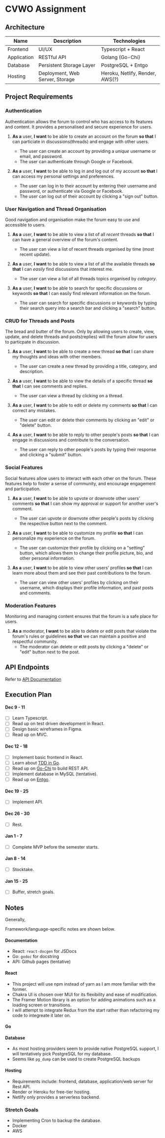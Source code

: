 # CVWO Assignment

<!-- ## Online Demo -->
<!---->
<!-- Deployed site:  -->

## Architecture

<div align="center">

| Name | Description | Technologies |
| - | - | - |
| Frontend | UI/UX | Typescript + React |
| Application | RESTful API | Golang (Go-Chi) |
| Database | Persistent Storage Layer | PostgreSQL + Entgo |
| Hosting | Deployment, Web Server, Storage | Heroku, Netlify, Render, AWS(?) |

</div>

## Project Requirements

### Authentication

Authentication allows the forum to control who has access to its features and content. It provides a personalised and secure experience for users.

1. **As a** user, **I want** to be able to create an account on the forum **so that** I can particiate in discussions(threads) and engage with other users.
    - The user can create an account by providing a *unique* username or email, and password.
    - The user can authenticate through Google or Facebook.

1. **As a** user, **I want** to be able to log in and log out of my account **so that** I can access my personal settings and preferences.
    - The user can log in to their account by entering their username and password, or authenticate via Google or Facebook.
    - The user can log out of their account by clicking a "sign out" button.

### User Navigation and Thread Organisation

Good navigation and organisation make the forum easy to use and accessible to users. 

1. **As a** user, **I want** to be able to view a list of all *recent* threads **so that** I can have a general overview of the forum's content.
    - The user can view a list of recent threads organised by time (most recent update).

1. **As a** user, **I want** to be able to view a list of all the available threads **so that** I can *easily* find discussions that interest me.
    - The user can view a list of all threads topics organised by *category*.

1. **As a** user, **I want** to be able to search for specific discussions or keywords **so that** I can easily find relevant information on the forum.
    - The user can search for specific discussions or keywords by typing their search query into a search bar and clicking a "search" button.

### CRUD for Threads and Posts

The bread and butter of the forum. Only by allowing users to create, view, update, and delete threads and posts(replies) will the forum allow for users to particpate in discussion.

1. **As a** user, **I want** to be able to create a new thread **so that** I can share my thoughts and ideas with other members.
    - The user can create a new thread by providing a title, category, and description.

1. **As a** user, **I want** to be able to view the details of a specific thread **so that** I can see comments and replies.
    - The user can view a thread by clicking on a thread.

1. **As a** user, **I want** to be able to edit or delete my comments **so that** I can correct any mistakes.
    - The user can edit or delete their comments by clicking an "edit" or "delete" button.

1. **As a** user, **I want** to be able to reply to other people's posts **so that** I can engage in discussions and contribute to the conversation.

    - The user can reply to other people's posts by typing their response and clicking a "submit" button.

### Social Features

Social features allow users to interact with each other on the forum. These features help to foster a sense of community, and encourage engagement and participation.

1. **As a** user, **I want** to be able to upvote or downvote other users' comments **so that** I can show my approval or support for another user's comment.
    - The user can upvote or downvote other people's posts by clicking the respective button next to the comment.

1. **As a** user, **I want** to be able to customize my profile **so that** I can personalize my experience on the forum.
    - The user can customize their profile by clicking on a "setting" button, which allows them to change their profile picture, bio, and other personal information.
 
1. **As a** user, **I want** to be able to view other users' profiles **so that** I can learn more about them and see their past contributions to the forum.
    - The user can view other users' profiles by clicking on their username, which displays their profile information, and past posts and comments.

### Moderation Features

Monitoring and managing content ensures that the forum is a safe place for users.

1. **As a** moderator, **I want** to be able to delete or edit posts that violate the forum's rules or guidelines **so that** we can maintain a positive and respectful community.
    - The moderator can delete or edit posts by clicking a "delete" or "edit" button next to the post.

## API Endpoints

Refer to [API Documentation](documentation/API.md)

## Execution Plan

#### Dec 9 - 11

- [ ] Learn Typescript.
- [ ] Read up on test driven development in React.
- [ ] Design basic wireframes in Figma.
- [ ] Read up on MVC.

#### Dec 12 - 18

- [ ] Implement basic frontend in React.
- [ ] Learn about [TDD in Go](https://quii.gitbook.io/learn-go-with-tests/).
- [ ] Read up on [Go-Chi](https://go-chi.io/#/README) to build REST API.
- [ ] Implement database in MySQL (tentative).
- [ ] Read up on [Entgo](https://entgo.io/docs/getting-started/).

#### Dec 19 - 25

- [ ] Implement API.

#### Dec 26 - 30

- [ ] Rest.

#### Jan 1 - 7

- [ ] Complete MVP before the semester starts.

#### Jan 8 - 14

- [ ] Stocktake.

#### Jan 15 - 25

- [ ] Buffer, stretch goals.

## Notes

Generally,

Framework/language-specific notes are shown below.

#### Documentation

- React: `react-docgen` for JSDocs
- Go: `godoc` for docstring
- API: Github pages (tentative)

#### React

- This project will use npm instead of yarn as I am more familiar with the former.
- Chakra UI is chosen over MUI for its flexibility and ease of modification.
- The Framer Motion library is an option for adding animations such as a loading screen or transitions.
- I will attempt to integrate Redux from the start rather than refactoring my code to integreate it later on.

#### Go


#### Database

- As most hosting providers seem to provide native PostgreSQL support, I will tentatively pick PostgreSQL for my database.
- Seems like `pg_dump` can be used to create PostgreSQL backups

#### Hosting

- Requirements include: frontend, database, application/web server for Rest API.
- Render or Heroku for free-tier hosting. 
- Netlify only provides a serverless backend.

### Stretch Goals

- Implementing Cron to backup the database.
- Docker
- AWS


